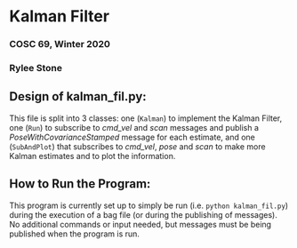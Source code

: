 # Kalman Filter
### COSC 69, Winter 2020
### Rylee Stone

## Design of kalman_fil.py:
This file is split into 3 classes: one (`Kalman`) to implement the Kalman Filter, one (`Run`) to subscribe to _cmd_vel_ and _scan_ messages and publish a _PoseWithCovarianceStamped_ message for each estimate, and one (`SubAndPlot`) that subscribes to _cmd_vel_, _pose_ and _scan_ to make more Kalman estimates and to plot the information. 

## How to Run the Program:
This program is currently set up to simply be run (i.e. `python kalman_fil.py`) during the execution of a bag file (or during the publishing of messages). No additional commands or input needed, but messages must be being published when the program is run. 
